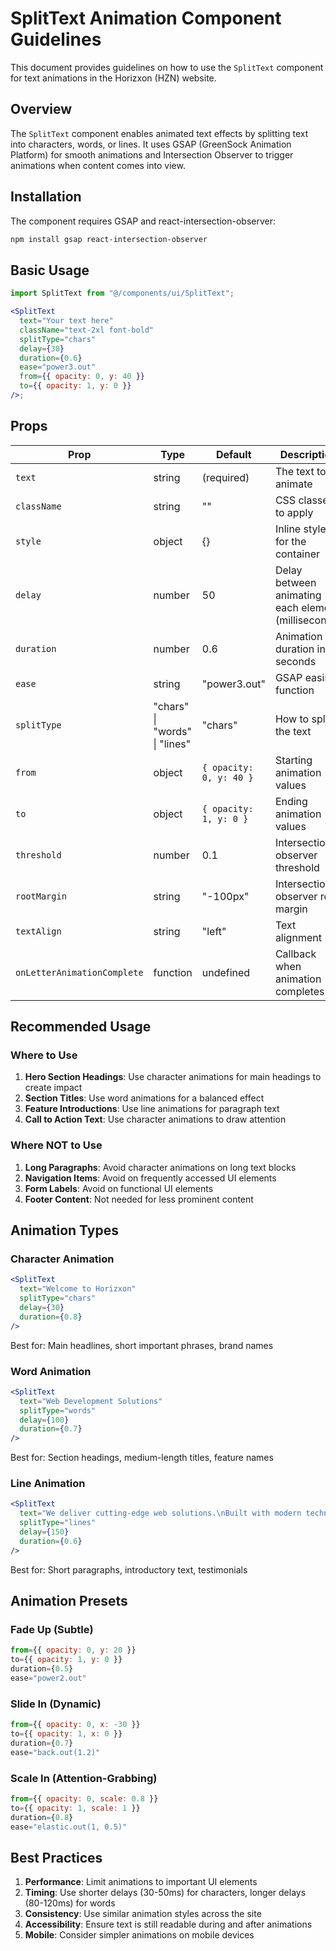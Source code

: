 # SplitText Animation Component Guidelines

This document provides guidelines on how to use the `SplitText` component for text animations in the Horizxon (HZN) website.

## Overview

The `SplitText` component enables animated text effects by splitting text into characters, words, or lines. It uses GSAP (GreenSock Animation Platform) for smooth animations and Intersection Observer to trigger animations when content comes into view.

## Installation

The component requires GSAP and react-intersection-observer:

```bash
npm install gsap react-intersection-observer
```

## Basic Usage

```jsx
import SplitText from "@/components/ui/SplitText";

<SplitText
  text="Your text here"
  className="text-2xl font-bold"
  splitType="chars"
  delay={30}
  duration={0.6}
  ease="power3.out"
  from={{ opacity: 0, y: 40 }}
  to={{ opacity: 1, y: 0 }}
/>;
```

## Props

| Prop                        | Type                          | Default                 | Description                                         |
| --------------------------- | ----------------------------- | ----------------------- | --------------------------------------------------- |
| `text`                      | string                        | (required)              | The text to animate                                 |
| `className`                 | string                        | ""                      | CSS classes to apply                                |
| `style`                     | object                        | {}                      | Inline styles for the container                     |
| `delay`                     | number                        | 50                      | Delay between animating each element (milliseconds) |
| `duration`                  | number                        | 0.6                     | Animation duration in seconds                       |
| `ease`                      | string                        | "power3.out"            | GSAP easing function                                |
| `splitType`                 | "chars" \| "words" \| "lines" | "chars"                 | How to split the text                               |
| `from`                      | object                        | `{ opacity: 0, y: 40 }` | Starting animation values                           |
| `to`                        | object                        | `{ opacity: 1, y: 0 }`  | Ending animation values                             |
| `threshold`                 | number                        | 0.1                     | Intersection observer threshold                     |
| `rootMargin`                | string                        | "-100px"                | Intersection observer root margin                   |
| `textAlign`                 | string                        | "left"                  | Text alignment                                      |
| `onLetterAnimationComplete` | function                      | undefined               | Callback when animation completes                   |

## Recommended Usage

### Where to Use

1. **Hero Section Headings**: Use character animations for main headings to create impact
2. **Section Titles**: Use word animations for a balanced effect
3. **Feature Introductions**: Use line animations for paragraph text
4. **Call to Action Text**: Use character animations to draw attention

### Where NOT to Use

1. **Long Paragraphs**: Avoid character animations on long text blocks
2. **Navigation Items**: Avoid on frequently accessed UI elements
3. **Form Labels**: Avoid on functional UI elements
4. **Footer Content**: Not needed for less prominent content

## Animation Types

### Character Animation

```jsx
<SplitText
  text="Welcome to Horizxon"
  splitType="chars"
  delay={30}
  duration={0.8}
/>
```

Best for: Main headlines, short important phrases, brand names

### Word Animation

```jsx
<SplitText
  text="Web Development Solutions"
  splitType="words"
  delay={100}
  duration={0.7}
/>
```

Best for: Section headings, medium-length titles, feature names

### Line Animation

```jsx
<SplitText
  text="We deliver cutting-edge web solutions.\nBuilt with modern technologies."
  splitType="lines"
  delay={150}
  duration={0.6}
/>
```

Best for: Short paragraphs, introductory text, testimonials

## Animation Presets

### Fade Up (Subtle)

```jsx
from={{ opacity: 0, y: 20 }}
to={{ opacity: 1, y: 0 }}
duration={0.5}
ease="power2.out"
```

### Slide In (Dynamic)

```jsx
from={{ opacity: 0, x: -30 }}
to={{ opacity: 1, x: 0 }}
duration={0.7}
ease="back.out(1.2)"
```

### Scale In (Attention-Grabbing)

```jsx
from={{ opacity: 0, scale: 0.8 }}
to={{ opacity: 1, scale: 1 }}
duration={0.8}
ease="elastic.out(1, 0.5)"
```

## Best Practices

1. **Performance**: Limit animations to important UI elements
2. **Timing**: Use shorter delays (30-50ms) for characters, longer delays (80-120ms) for words
3. **Consistency**: Use similar animation styles across the site
4. **Accessibility**: Ensure text is still readable during and after animations
5. **Mobile**: Consider simpler animations on mobile devices

